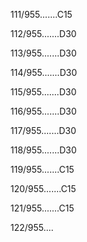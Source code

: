 111/955.......C15 


112/955.......D30 


113/955.......D30 


114/955.......D30 


115/955.......D30 


116/955.......D30 


117/955.......D30 


118/955.......D30 


119/955.......C15 


120/955.......C15 


121/955.......C15 


122/955.... 

